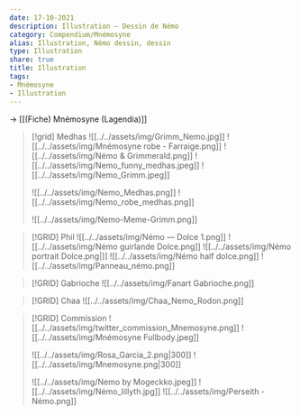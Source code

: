 ```yaml
---
date: 17-10-2021
description: Illustration — Dessin de Némo
category: Compendium/Mnémosyne
alias: Illustration, Némo dessin, dessin
type: Illustration
share: true
title: Illustration
tags:
- Mnémosyne
- Illustration
---
```

→ [[(Fiche) Mnémosyne (Lagendia)]]

> [!grid] Medhas
> ![[../../assets/img/Grimm_Nemo.jpg]] ![[../../assets/img/Mnémosyne robe - Farraige.png]] 
> ![[../../assets/img/Némo & Grimmerald.png]] ![[../../assets/img/Nemo_funny_medhas.jpeg]] ![[../../assets/img/Nemo_Grimm.jpeg]] 
> 
> ![[../../assets/img/Nemo_Medhas.png]] ![[../../assets/img/Nemo_robe_medhas.png]]
> 
> ![[../../assets/img/Nemo-Meme-Grimm.png]]
> 

> [!GRID] Phil
> ![[../../assets/img/Némo — Dolce 1.png]] ![[../../assets/img/Némo guirlande Dolce.png]] ![[../../assets/img/Némo portrait Dolce.png|]]
> ![[../../assets/img/Némo half dolce.png]] ![[../../assets/img/Panneau_némo.png]]

> [!GRID] Gabrioche
> ![[../../assets/img/Fanart Gabrioche.png]]

>[!GRID] Chaa
> ![[../../assets/img/Chaa_Nemo_Rodon.png]]


>[!GRID] Commission
>![[../../assets/img/twitter_commission_Mnemosyne.png]] ![[../../assets/img/Mnémosyne Fullbody.jpeg]] 
>
>![[../../assets/img/Rosa_Garcia_2.png|300]] ![[../../assets/img/Mnemosyne.png|300]]
>
> ![[../../assets/img/Nemo by Mogeckko.jpeg]] ![[../../assets/img/Némo_lillyth.jpg]]
> ![[../../assets/img/Perseith - Némo.png]]
